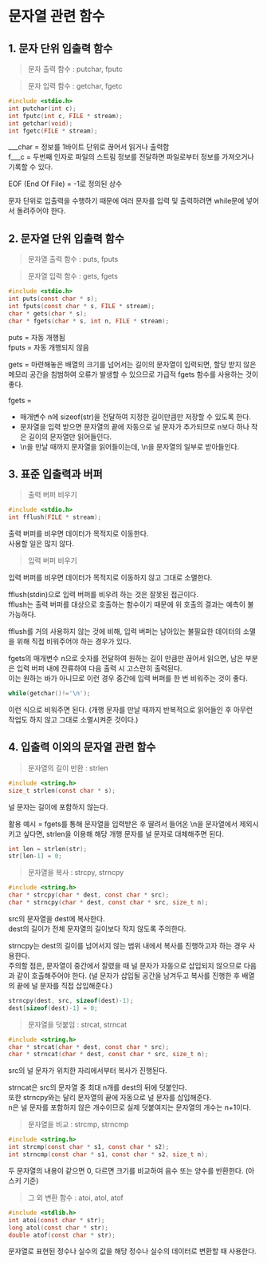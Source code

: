 # 문자열 관련 함수

## 1. 문자 단위 입출력 함수

> 문자 출력 함수 : putchar, fputc   

> 문자 입력 함수 : getchar, fgetc

```c
#include <stdio.h>
int putchar(int c);
int fputc(int c, FILE * stream);
int getchar(void);
int fgetc(FILE * stream);
```

___char = 정보를 1바이트 단위로 끊어서 읽거나 출력함   
f___c = 두번째 인자로 파일의 스트림 정보를 전달하면 파일로부터 정보를 가져오거나 기록할 수 있다.

EOF (End Of File) = -1로 정의된 상수

문자 단위로 입출력을 수행하기 때문에 여러 문자를 입력 및 출력하려면 while문에 넣어서 돌려주어야 한다.

## 2. 문자열 단위 입출력 함수

> 문자열 출력 함수 : puts, fputs   

> 문자열 입력 함수 : gets, fgets

```c
#include <stdio.h>
int puts(const char * s);
int fputs(const char * s, FILE * stream);
char * gets(char * s);
char * fgets(char * s, int n, FILE * stream);
```

puts = 자동 개행됨   
fputs = 자동 개행되지 않음

gets = 마련해놓은 배열의 크기를 넘어서는 길이의 문자열이 입력되면, 할당 받지 않은 메모리 공간을 침범하여 오류가 발생할 수 있으므로 가급적 fgets 함수를 사용하는 것이 좋다.

fgets =
- 매개변수 n에 sizeof(str)을 전달하여 지정한 길이만큼만 저장할 수 있도록 한다.
- 문자열을 입력 받으면 문자열의 끝에 자동으로 널 문자가 추가되므로 n보다 하나 작은 길이의 문자열만 읽어들인다.
- \n을 만날 때까지 문자열을 읽어들이는데, \n을 문자열의 일부로 받아들인다.


## 3. 표준 입출력과 버퍼

> 출력 버퍼 비우기

```c
#include <stdio.h>
int fflush(FILE * stream);
```
출력 버퍼를 비우면 데이터가 목적지로 이동한다.  
사용할 일은 많지 않다.

> 입력 버퍼 비우기

입력 버퍼를 비우면 데이터가 목적지로 이동하지 않고 그대로 소멸한다.

fflush(stdin)으로 입력 버퍼를 비우려 하는 것은 잘못된 접근이다.  
fflush는 출력 버퍼를 대상으로 호출하는 함수이기 때문에 위 호출의 결과는 예측이 불가능하다.

fflush를 거의 사용하지 않는 것에 비해, 입력 버퍼는 남아있는 불필요한 데이터의 소멸을 위해 직접 비워주어야 하는 경우가 있다.

fgets의 매개변수 n으로 숫자를 전달하여 원하는 길이 만큼만 끊어서 읽으면, 남은 부분은 입력 버퍼 내에 잔류하여 다음 출력 시 고스란히 출력된다.  
이는 원하는 바가 아니므로 이런 경우 중간에 입력 버퍼를 한 번 비워주는 것이 좋다.  

```c
while(getchar()!='\n');
```

이런 식으로 비워주면 된다. (개행 문자를 만날 때까지 반복적으로 읽어들인 후 아무런 작업도 하지 않고 그대로 소멸시켜준 것이다.)

## 4. 입출력 이외의 문자열 관련 함수

> 문자열의 길이 반환 : strlen

```c
#include <string.h>
size_t strlen(const char * s);
```
널 문자는 길이에 포함하지 않는다.

활용 예시 = fgets를 통해 문자열을 입력받은 후 딸려서 들어온 \n을 문자열에서 제외시키고 싶다면, strlen을 이용해 해당 개행 문자를 널 문자로 대체해주면 된다.

```c
int len = strlen(str);
str[len-1] = 0;
```

> 문자열을 복사 : strcpy, strncpy

```c
#include <string.h>
char * strcpy(char * dest, const char * src);
char * strncpy(char * dest, const char * src, size_t n);
```

src의 문자열을 dest에 복사한다.  
dest의 길이가 전체 문자열의 길이보다 작지 않도록 주의한다.

strncpy는 dest의 길이를 넘어서지 않는 범위 내에서 복사를 진행하고자 하는 경우 사용한다.  
주의할 점은, 문자열이 중간에서 잘렸을 때 널 문자가 자동으로 삽입되지 않으므로 다음과 같이 호출해주어야 한다. (널 문자가 삽입될 공간을 남겨두고 복사를 진행한 후 배열의 끝에 널 문자를 직접 삽입해준다.)

```c
strncpy(dest, src, sizeof(dest)-1);
dest[sizeof(dest)-1] = 0;
```

> 문자열을 덧붙임 : strcat, strncat

```c
#include <string.h>
char * strcat(char * dest, const char * src);
char * strncat(char * dest, const char * src, size_t n);
```

src의 널 문자가 위치한 자리에서부터 복사가 진행된다.

strncat은 src의 문자열 중 최대 n개를 dest의 뒤에 덧붙인다.  
또한 strncpy와는 달리 문자열의 끝에 자동으로 널 문자를 삽입해준다.    
n은 널 문자를 포함하지 않은 개수이므로 실제 덧붙여지는 문자열의 개수는 n+1이다.

> 문자열을 비교 : strcmp, strncmp

```c
#include <string.h>
int strcmp(const char * s1, const char * s2);
int strncmp(const char * s1, const char * s2, size_t n);
```

두 문자열의 내용이 같으면 0, 다르면 크기를 비교하여 음수 또는 양수를 반환한다. (아스키 기준)

> 그 외 변환 함수 : atoi, atol, atof

```c
#include <stdlib.h>
int atoi(const char * str);
long atol(const char * str);
double atof(const char * str);
```

문자열로 표현된 정수나 실수의 값을 해당 정수나 실수의 데이터로 변환할 때 사용한다.